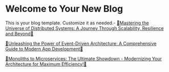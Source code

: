 # Welcome to Your New Blog

This is your blog template. Customize it as needed.- 
[🔄Mastering the Universe of Distributed Systems: A Journey Through Scalability, Resilience and Beyond🔄](./posts/mastering-the-universe-of-distributed-systems-a-journey-through-scalability-resilience-and-beyond-1744038989.md)


[🔄Unleashing the Power of Event-Driven Architecture: A Comprehensive Guide to Modern App Development🔄](./posts/monoliths-to-microservices-the-ultimate-showdown-modernizing-your-architecture-for-maximum-efficiency-1744039367.md)

[🔄Monoliths to Microservices: The Ultimate Showdown - Modernizing Your Architecture for Maximum Efficiency!🔄](./posts/unleashing-the-power-of-event-driven-architecture-a-comprehensive-guide-to-modern-app-development-1744038861.md)
